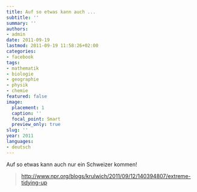 ```yaml
---
title: Auf so etwas kann auch ...
subtitle: ''
summary: ''
authors:
- admin
date: 2011-09-19
lastmod: 2011-09-19 11:58:26+02:00
categories:
- facebook
tags:
- mathematik
- biologie
- geographie
- physik
- chemie
featured: false
image:
  placement: 1
  caption: ''
  focal_point: Smart
  preview_only: true
slug: ''
year: 2011
languages:
- deutsch
---
```


Auf so etwas kann auch nur ein Schweizer kommen!
> http://www.npr.org/blogs/krulwich/2011/09/12/140394807/extreme-tidying-up